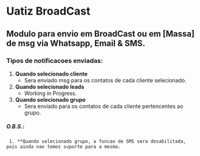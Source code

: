 # Uatiz BroadCast

## Modulo para envio em BroadCast ou em [Massa] de msg via Whatsapp, Email & SMS.

### Tipos de notificacoes enviadas:

   1. **Quando selecionado cliente**
        - Sera enviado msg para os contatos de cada cliente selecionado.
   2. **Quando selecionado leads**
        - Working in Progress.
   3. **Quando selecionado grupo**
        - Sera enviado para os contatos de cada cliente pertencentes ao grupo.

##### O.B.S.:
     1. **Quando selecionado grupo, a funcao de SMS sera desabilitada, pois ainda nao temos suporte para a mesma.
